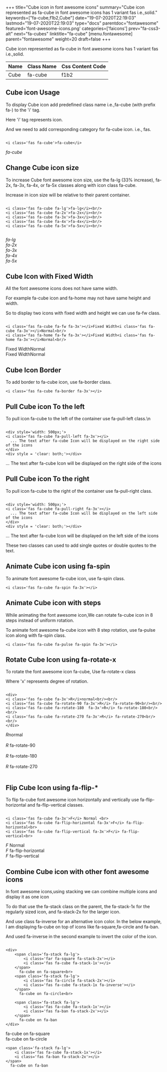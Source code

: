 +++
title="Cube icon in font awesome icons"
summary="Cube icon represented as fa-cube in font awesome icons has 1 variant fas i.e.,solid."
keywords=["fa-cube,f1b2,Cube"]
date="19-07-2020T22:19:03"
lastmod="19-07-2020T22:19:03"
type="docs"
parentdoc="fontawesome"
featured='font-awesome-icons.png'
categories=['faicons']
prev="fa-css3-alt"
next="fa-cubes"
linktitle="fa-cube"
[menu.fontawesome]
parent="fontawesome"
weight=20
draft=false
+++


Cube icon represented as fa-cube in font awesome icons has 1 variant fas i.e.,solid.

<div class='table-responsive'><table class='table'><thead><tr><th>Name</th><th>Class Name</th><th>Css Content Code</th></tr></thead><tbody><tr><td>Cube</td><td>fa-cube</td><td>f1b2</td></tr></tbody></table></div>



## Cube icon Usage

To display Cube icon add predefined class name i.e.,fa-cube (with prefix fa-) to the 'i' tag.

Here 'i' tag represents icon.

And we need to add corresponding category for fa-cube icon. i.e., fas.


```

<i class='fas fa-cube'>fa-cube</i>
```

<i class='fas fa-cube'>fa-cube</i>




## Change Cube icon size
To increase Cube font awesome icon size, use the fa-lg (33% increase), fa-2x, fa-3x, fa-4x, or fa-5x classes along with icon class fa-cube.

Increase in icon size will be relative to their parent container. 

```

<i class='fas fa-cube fa-lg'>fa-lg</i><br/>
<i class='fas fa-cube fa-2x'>fa-2x</i><br/>
<i class='fas fa-cube fa-3x'>fa-3x</i><br/>
<i class='fas fa-cube fa-4x'>fa-4x</i><br/>
<i class='fas fa-cube fa-5x'>fa-5x</i><br/>
            
```

<i class='fas fa-cube fa-lg'>fa-lg</i><br/>
<i class='fas fa-cube fa-2x'>fa-2x</i><br/>
<i class='fas fa-cube fa-3x'>fa-3x</i><br/>
<i class='fas fa-cube fa-4x'>fa-4x</i><br/>
<i class='fas fa-cube fa-5x'>fa-5x</i><br/>
            



## Cube Icon with Fixed Width 

All the font awesome icons does not have same width.

For example fa-cube icon and fa-home may not have same height and width.

So to display two icons with fixed width and height we can use fa-fw class.


```

<i class='fas fa-cube fa-fw fa-3x'></i>Fixed Width<i class='fas fa-cube fa-3x'></i>Normal<br/>
<i class='fas fa-home fa-fw fa-3x'></i>Fixed Width<i class='fas fa-home fa-3x'></i>Normal<br/>
```

<i class='fas fa-cube fa-fw fa-3x'></i>Fixed Width<i class='fas fa-cube fa-3x'></i>Normal<br/>
<i class='fas fa-home fa-fw fa-3x'></i>Fixed Width<i class='fas fa-home fa-3x'></i>Normal<br/>



## Cube Icon Border 

To add border to fa-cube icon, use fa-border class.


```
<i class='fas fa-cube fa-border fa-3x'></i>

```
<i class='fas fa-cube fa-border fa-3x'></i>





## Pull Cube icon To the left

To pull icon fa-cube to the left of the container use fa-pull-left class.\n

```

<div style='width: 500px;'>
<i class='fas fa-cube fa-pull-left fa-3x'></i>
  ... The text after fa-cube Icon will be displayed on the right side of the icons
</div>
<div style = 'clear: both;'></div>
```

<div style='width: 500px;'>
<i class='fas fa-cube fa-pull-left fa-3x'></i>
  ... The text after fa-cube Icon will be displayed on the right side of the icons
</div>
<div style = 'clear: both;'></div>




## Pull Cube icon To the right
To pull icon fa-cube to the right of the container use fa-pull-right class.

```

<div style='width: 500px;'>
<i class='fas fa-cube fa-pull-right fa-3x'></i>
  ... The text after fa-cube Icon will be displayed on the left side of the icons
</div>
<div style = 'clear: both;'></div>
```

<div style='width: 500px;'>
<i class='fas fa-cube fa-pull-right fa-3x'></i>
  ... The text after fa-cube Icon will be displayed on the left side of the icons
</div>
<div style = 'clear: both;'></div>

These two classes can used to add single quotes or double quotes to the text.


## Animate Cube icon using fa-spin
To animate font awesome fa-cube icon, use fa-spin class.

```
<i class='fas fa-cube fa-spin fa-3x'></i>
```
<i class='fas fa-cube fa-spin fa-3x'></i>




## Animate Cube icon with steps
While animating the font awesome icon,We can rotate fa-cube icon in 8 steps instead of uniform rotation.

To animate font awesome fa-cube icon with 8 step rotation, use fa-pulse icon along with fa-spin class.


```
<i class='fas fa-cube fa-pulse fa-spin fa-3x'></i>

```
<i class='fas fa-cube fa-pulse fa-spin fa-3x'></i>





## Rotate Cube Icon using fa-rotate-x
To rotate the font awesome icon fa-cube, Use fa-rotate-x class

Where 'x' represents degree of rotation.


```

<div>
<i class='fas fa-cube fa-3x'>R</i>normal<br/><br/>
<i class='fas fa-cube fa-rotate-90 fa-3x'>R</i> fa-rotate-90<br/><br/> 
<i class='fas fa-cube fa-rotate-180  fa-3x'>R</i> fa-rotate-180<br/><br/> 
<i class='fas fa-cube fa-rotate-270 fa-3x'>R</i> fa-rotate-270<br/><br/>
</div>
```

<div>
<i class='fas fa-cube fa-3x'>R</i>normal<br/><br/>
<i class='fas fa-cube fa-rotate-90 fa-3x'>R</i> fa-rotate-90<br/><br/> 
<i class='fas fa-cube fa-rotate-180  fa-3x'>R</i> fa-rotate-180<br/><br/> 
<i class='fas fa-cube fa-rotate-270 fa-3x'>R</i> fa-rotate-270<br/><br/>
</div>




## Flip Cube Icon using fa-flip-*
To flip fa-cube font awesome icon horizontally and vertically use fa-flip-horizontal and fa-flip-vertical classes. 

```

<i class='fas fa-cube fa-3x'>F</i> Normal <br>
<i class='fas fa-cube fa-flip-horizontal fa-3x'>F</i> fa-flip-horizontal<br>
<i class='fas fa-cube fa-flip-vertical fa-3x'>F</i> fa-flip-vertical<br>
```

<i class='fas fa-cube fa-3x'>F</i> Normal <br>
<i class='fas fa-cube fa-flip-horizontal fa-3x'>F</i> fa-flip-horizontal<br>
<i class='fas fa-cube fa-flip-vertical fa-3x'>F</i> fa-flip-vertical<br>




## Combine Cube icon with other font awesome icons
In font awesome icons,using stacking we can combine multiple icons and display it as one icon 

To do that use the fa-stack class on the parent, the fa-stack-1x for the regularly sized icon, and fa-stack-2x for the larger icon.

And use class fa-inverse for an alternative icon color. 
In the below example, I am displaying fa-cube on top of icons like fa-square,fa-circle and fa-ban.

And used fa-inverse in the second example to invert the color of the icon.

```

<div>
    <span class='fa-stack fa-lg'>
        <i class='far fa-square fa-stack-2x'></i>
        <i class='fas fa-cube fa-stack-1x'></i>
    </span>
      fa-cube on fa-square<br>
    <span class='fa-stack fa-lg'>
        <i class='fas fa-circle fa-stack-2x'></i>
        <i class='fas fa-cube fa-stack-1x fa-inverse'></i>
    </span>
      fa-cube on fa-circle<br>

    <span class='fa-stack fa-lg'>
        <i class='fas fa-cube fa-stack-1x'></i>
        <i class='fas fa-ban fa-stack-2x'></i>
    </span>
      fa-cube on fa-ban
</div>
```

<div>
    <span class='fa-stack fa-lg'>
        <i class='far fa-square fa-stack-2x'></i>
        <i class='fas fa-cube fa-stack-1x'></i>
    </span>
      fa-cube on fa-square<br>
    <span class='fa-stack fa-lg'>
        <i class='fas fa-circle fa-stack-2x'></i>
        <i class='fas fa-cube fa-stack-1x fa-inverse'></i>
    </span>
      fa-cube on fa-circle<br>

    <span class='fa-stack fa-lg'>
        <i class='fas fa-cube fa-stack-1x'></i>
        <i class='fas fa-ban fa-stack-2x'></i>
    </span>
      fa-cube on fa-ban
</div>






